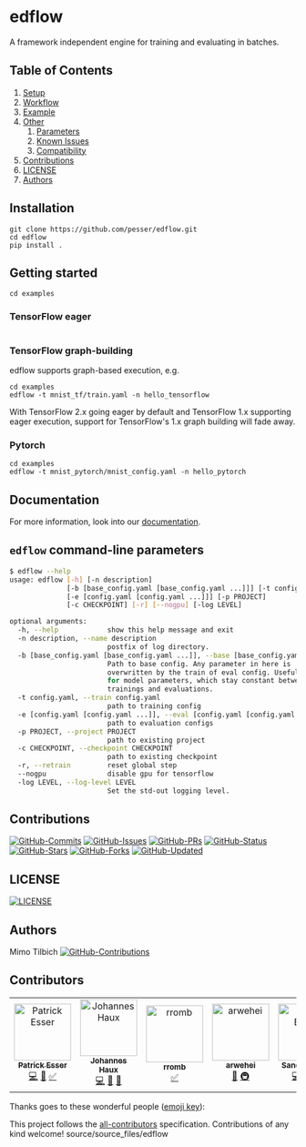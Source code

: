 # edflow

A framework independent engine for training and evaluating in batches.

## Table of Contents
1. [Setup](#Setup)
2. [Workflow](#Workflow)
3. [Example](#Example)
4. [Other](#Other)
    1. [Parameters](#Parameters)
    2. [Known Issues](#Known-Issues)
    3. [Compatibility](#Compatibility)
5. [Contributions](#Contributions)
6. [LICENSE](#LICENSE)
7. [Authors](#Authors)

## Installation

    git clone https://github.com/pesser/edflow.git
    cd edflow
    pip install .


## Getting started


    cd examples


### TensorFlow eager


```python
```



### TensorFlow graph-building

edflow supports graph-based execution, e.g.

    cd examples
    edflow -t mnist_tf/train.yaml -n hello_tensorflow

With TensorFlow 2.x going eager by default and TensorFlow 1.x supporting eager
execution, support for TensorFlow's 1.x graph
building will fade away.


### Pytorch

    cd examples
    edflow -t mnist_pytorch/mnist_config.yaml -n hello_pytorch



## Documentation

For more information, look into our [documentation](https://edflow.readthedocs.io/en/latest/).


## `edflow` command-line parameters
    
```bash
$ edflow --help
usage: edflow [-h] [-n description]
              [-b [base_config.yaml [base_config.yaml ...]]] [-t config.yaml]
              [-e [config.yaml [config.yaml ...]]] [-p PROJECT]
              [-c CHECKPOINT] [-r] [--nogpu] [-log LEVEL]

optional arguments:
  -h, --help            show this help message and exit
  -n description, --name description
                        postfix of log directory.
  -b [base_config.yaml [base_config.yaml ...]], --base [base_config.yaml [base_config.yaml ...]]
                        Path to base config. Any parameter in here is
                        overwritten by the train of eval config. Useful e.g.
                        for model parameters, which stay constant between
                        trainings and evaluations.
  -t config.yaml, --train config.yaml
                        path to training config
  -e [config.yaml [config.yaml ...]], --eval [config.yaml [config.yaml ...]]
                        path to evaluation configs
  -p PROJECT, --project PROJECT
                        path to existing project
  -c CHECKPOINT, --checkpoint CHECKPOINT
                        path to existing checkpoint
  -r, --retrain         reset global step
  --nogpu               disable gpu for tensorflow
  -log LEVEL, --log-level LEVEL
                        Set the std-out logging level.
```


## Contributions
[![GitHub-Commits][GitHub-Commits]](https://github.com/pesser/edflow/graphs/commit-activity)
[![GitHub-Issues][GitHub-Issues]](https://github.com/pesser/edflow/issues)
[![GitHub-PRs][GitHub-PRs]](https://github.com/pesser/edflow/pulls)
[![GitHub-Status][GitHub-Status]](https://github.com/pesser/edflow/releases)
[![GitHub-Stars][GitHub-Stars]](https://github.com/pesser/edflow/stargazers)
[![GitHub-Forks][GitHub-Forks]](https://github.com/pesser/edflow/network)
[![GitHub-Updated][GitHub-Updated]](https://github.com/pesser/edflow/pulse)

## LICENSE
 
[![LICENSE][LICENSE]](https://raw.githubusercontent.com/pesser/edflow/master/LICENSE)

## Authors

Mimo Tilbich [![GitHub-Contributions][GitHub-Contributions]](https://github.com/pesser/edflow/graphs/contributors)


[GitHub-Status]: https://img.shields.io/github/tag/pesser/edflow.svg?maxAge=86400&logo=github&logoColor=white
[GitHub-Forks]: https://img.shields.io/github/forks/pesser/edflow.svg?logo=github&logoColor=white
[GitHub-Stars]: https://img.shields.io/github/stars/pesser/edflow.svg?logo=github&logoColor=white
[GitHub-Commits]: https://img.shields.io/github/commit-activity/y/pesser/edflow.svg?logo=github&logoColor=white
[GitHub-Issues]: https://img.shields.io/github/issues-closed/pesser/edflow.svg?logo=github&logoColor=white
[GitHub-PRs]: https://img.shields.io/github/issues-pr-closed/pesser/edflow.svg?logo=github&logoColor=white
[GitHub-Contributions]: https://img.shields.io/github/contributors/pesser/edflow.svg?logo=github&logoColor=white
[GitHub-Updated]: https://img.shields.io/github/last-commit/pesser/edflow/master.svg?logo=github&logoColor=white&label=pushed

[LICENSE]: https://img.shields.io/github/license/pesser/edflow.svg

## Contributors

<!-- ALL-CONTRIBUTORS-LIST:START - Do not remove or modify this section -->
<!-- prettier-ignore -->
<table>
  <tr>
    <td align="center"><a href="https://github.com/pesser"><img src="https://avatars3.githubusercontent.com/u/2175508?v=4" width="100px;" alt="Patrick Esser"/><br /><sub><b>Patrick Esser</b></sub></a><br /><a href="https://github.com/pesser/edflow/commits?author=pesser" title="Code">💻</a> <a href="#ideas-pesser" title="Ideas, Planning, & Feedback">🤔</a> <a href="#tutorial-pesser" title="Tutorials">✅</a></td>
    <td align="center"><a href="https://github.com/jhaux"><img src="https://avatars0.githubusercontent.com/u/9572598?v=4" width="100px;" alt="Johannes Haux"/><br /><sub><b>Johannes Haux</b></sub></a><br /><a href="https://github.com/pesser/edflow/commits?author=jhaux" title="Code">💻</a> <a href="https://github.com/pesser/edflow/commits?author=jhaux" title="Documentation">📖</a> <a href="#ideas-jhaux" title="Ideas, Planning, & Feedback">🤔</a></td>
    <td align="center"><a href="https://github.com/rromb"><img src="https://avatars1.githubusercontent.com/u/38811725?v=4" width="100px;" alt="rromb"/><br /><sub><b>rromb</b></sub></a><br /><a href="#tutorial-rromb" title="Tutorials">✅</a></td>
    <td align="center"><a href="https://github.com/ArWeHei"><img src="https://avatars2.githubusercontent.com/u/46443020?v=4" width="100px;" alt="arwehei"/><br /><sub><b>arwehei</b></sub></a><br /><a href="https://github.com/pesser/edflow/commits?author=ArWeHei" title="Documentation">📖</a> <a href="#infra-ArWeHei" title="Infrastructure (Hosting, Build-Tools, etc)">🚇</a></td>
    <td align="center"><a href="http://sandrobraun.de"><img src="https://avatars0.githubusercontent.com/u/6517465?v=4" width="100px;" alt="Sandro Braun"/><br /><sub><b>Sandro Braun</b></sub></a><br /><a href="https://github.com/pesser/edflow/commits?author=theRealSuperMario" title="Code">💻</a> <a href="#example-theRealSuperMario" title="Examples">💡</a> <a href="https://github.com/pesser/edflow/commits?author=theRealSuperMario" title="Tests">⚠️</a></td>
    <td align="center"><a href="https://conrad-sachweh.de"><img src="https://avatars0.githubusercontent.com/u/6422533?v=4" width="100px;" alt="Conrad Sachweh"/><br /><sub><b>Conrad Sachweh</b></sub></a><br /><a href="https://github.com/pesser/edflow/commits?author=conrad784" title="Documentation">📖</a> <a href="https://github.com/pesser/edflow/commits?author=conrad784" title="Tests">⚠️</a></td>
    <td align="center"><a href="https://github.com/mritv"><img src="https://avatars1.githubusercontent.com/u/39053439?v=4" width="100px;" alt="Ritvik Marwaha"/><br /><sub><b>Ritvik Marwaha</b></sub></a><br /><a href="#example-mritv" title="Examples">💡</a></td>
  </tr>
</table>

<!-- ALL-CONTRIBUTORS-LIST:END -->
Thanks goes to these wonderful people ([emoji key](https://allcontributors.org/docs/en/emoji-key)):

This project follows the [all-contributors](https://github.com/all-contributors/all-contributors) specification. Contributions of any kind welcome!
   source/source_files/edflow
